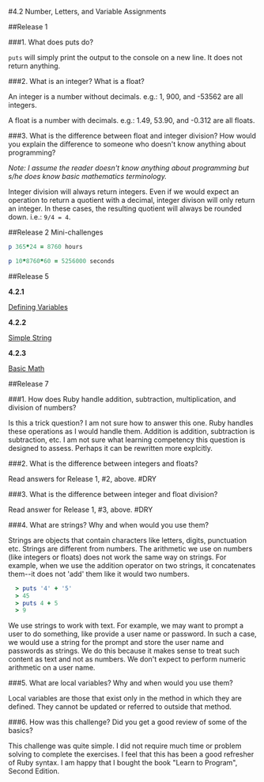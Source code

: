 #4.2 Number, Letters, and Variable Assignments

##Release 1

###1. What does puts do?

<code>puts</code> will simply print the output to the console on a new line. It does not return anything.

###2. What is an integer? What is a float?

An integer is a number without decimals. e.g.: 1, 900, and -53562 are all integers.

A float is a number with decimals. e.g.: 1.49, 53.90, and -0.312 are all floats.


###3. What is the difference between float and integer division? How would you explain the difference to someone who doesn't know anything about programming?

*Note: I assume the reader doesn't know anything about programming but s/he does know basic mathematics terminology.*

Integer division will always return integers. Even if we would expect an operation to return a quotient with a decimal, integer divison will only return an integer. In these cases, the resulting quotient will always be rounded down. i.e.: <code>9/4 = 4</code>.


##Release 2 Mini-challenges

```ruby
p 365*24 = 8760 hours

p 10*8760*60 = 5256000 seconds
```

##Release 5

**4.2.1**

[Defining Variables](https://github.com/sheamunion/phase-0/blob/master/week-4/defining-variables.rb)

**4.2.2**

[Simple String](https://github.com/sheamunion/phase-0/blob/master/week-4/simple-string.rb)

**4.2.3**

[Basic Math](https://github.com/sheamunion/phase-0/blob/master/week-4/basic-math.rb)

##Release 7

###1. How does Ruby handle addition, subtraction, multiplication, and division of numbers?

Is this a trick question? I am not sure how to answer this one. Ruby handles these operations as I would handle them. Addition is addition, subtraction is subtraction, etc. I am not sure what learning competency this question is designed to assess. Perhaps it can be rewritten more explcitly.

###2. What is the difference between integers and floats?

Read answers for Release 1, #2, above. #DRY

###3. What is the difference between integer and float division?

Read answer for Release 1, #3, above. #DRY

###4. What are strings? Why and when would you use them?

Strings are objects that contain characters like letters, digits, punctuation etc. Strings are different from numbers. The arithmetic we use on numbers (like integers or floats) does not work the same way on strings. For example, when we use the addition operator on two strings, it concatenates them--it does not 'add' them like it would two numbers.

```ruby
  > puts '4' + '5'
  > 45
  > puts 4 + 5
  > 9
```

We use strings to work with text. For example, we may want to prompt a user to do something, like provide a user name or password. In such a case, we would use a string for the prompt and store the user name and passwords as strings. We do this because it makes sense to treat such content as text and not as numbers. We don't expect to perform numeric arithmetic on a user name.

###5. What are local variables? Why and when would you use them?

Local variables are those that exist only in the method in which they are defined. They cannot be updated or referred to outside that method.

###6. How was this challenge? Did you get a good review of some of the basics?

This challenge was quite simple. I did not require much time or problem solving to complete the exercises. I feel that this has been a good refresher of Ruby syntax. I am happy that I bought the book "Learn to Program", Second Edition.